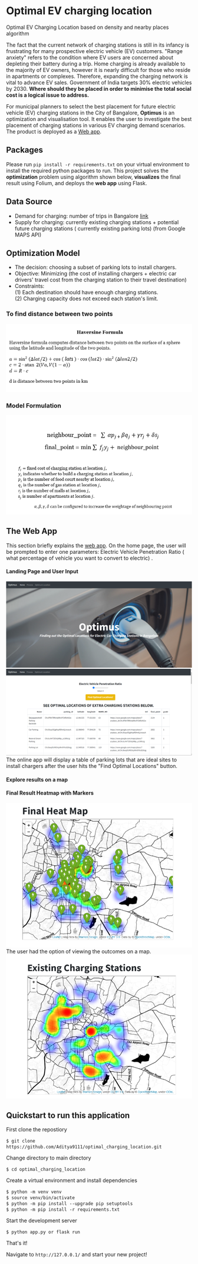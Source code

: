 # Optimal EV charging location
Optimal EV Charging Location based on density and nearby places algorithm


The fact that the current network of charging stations is still in its infancy is frustrating for many prospective electric vehicle (EV) customers. "Range anxiety" refers to the condition where EV users are concerned about depleting their battery during a trip. Home charging is already available to the majority of EV owners, however it is nearly difficult for those who reside in apartments or complexes. Therefore, expanding the charging network is vital to advance EV sales. Government of India targets 30% electric vehicles by 2030. **Where should they be placed in order to minimise the total social cost is a logical issue to address.**

For municipal planners to select the best placement for future electric vehicle (EV) charging stations in the City of Bangalore, **Optimus** is an optimization and visualisation tool. It enables the user to investigate the best placement of charging stations in various EV charging demand scenarios. The product is deployed as a [Web app](http://optimus.herokuapp.com/). 

## Packages
Please run `pip install -r requirements.txt` on your virtual environment to install the required python packages to run. This project solves the **optimization** problem using algorithm shown below, **visualizes** the final result using Folium, and deploys the **web app** using Flask. 

## Data Source
* Demand for charging: number of trips in Bangalore [link](https://github.com/syedmisbah/Uber-movement-bangalore-dataset)
* Supply for charging: currently existing charging stations + potential future charging stations ( currently existing parking lots) (from Google MAPS API)

## Optimization Model  
* The decision: choosing a subset of parking lots to install chargers. 
* Objective: Minimizing (the cost of installing chargers + electric car drivers' travel cost from the charging station to their travel destination)
* Constraints:  <br>
(1) Each destination should have enough charging stations.<br>
(2) Charging capacity does not exceed each station's limit.

### To find distance between two points

![haversine](https://raw.githubusercontent.com/Aditya9111/optimal_charging_location/main/pics/haversine.png)

### Model Formulation

![formulation](https://raw.githubusercontent.com/Aditya9111/optimal_charging_location/main/pics/10.png)


## The Web App
This section briefly explains the [web app](http://optimus.herokuapp.com/). On the home page, the user will be prompted to enter one parameters: Electric Vehicle Penetration Ratio ( what percentage of vehicle you want to convert to electric) . 
#### Landing Page and User Input
![Landing Page](https://raw.githubusercontent.com/Aditya9111/optimal_charging_location/main/pics/1.png)
![user-input](https://raw.githubusercontent.com/Aditya9111/optimal_charging_location/main/pics/5.png)
The online app will display a table of parking lots that are ideal sites to install chargers after the user hits the "Find Optimal Locations" button.

#### Explore results on a map
#### Final Result Heatmap with Markers
![Heat Map](https://raw.githubusercontent.com/Aditya9111/optimal_charging_location/main/pics/4.png)
The user had the option of viewing the outcomes on a map.
![existing charging section](https://raw.githubusercontent.com/Aditya9111/optimal_charging_location/main/pics/2.png)

## Quickstart to run this application

First clone the repostiory

```
$ git clone https://github.com/Aditya9111/optimal_charging_location.git
```
Change directory to main directory

```
$ cd optimal_charging_location
```
Create a virtual environment and install dependencies
```
$ python -m venv venv
$ source venv/bin/activate
$ python -m pip install --upgrade pip setuptools
$ python -m pip install -r requirements.txt
```

Start the development server
```
$ python app.py or flask run
```
That's it! 

Navigate to `http://127.0.0.1/` and start your new project!

